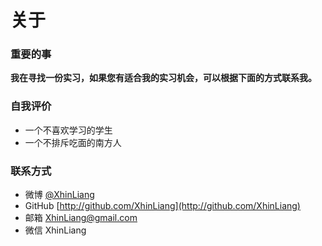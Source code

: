 # 关于

### 重要的事
**我在寻找一份实习，如果您有适合我的实习机会，可以根据下面的方式联系我。**

### 自我评价
- 一个不喜欢学习的学生
- 一个不排斥吃面的南方人

### 联系方式
 - 微博 [@XhinLiang](http://weibo.com/XhinLiang)
 - GitHub [http://github.com/XhinLiang](http://github.com/XhinLiang)
 - 邮箱 XhinLiang@gmail.com
 - 微信 XhinLiang
